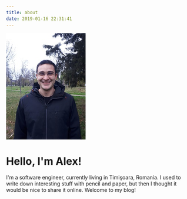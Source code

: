 ```yaml
---
title: about
date: 2019-01-16 22:31:41
---
```


![My picture](media/alex.jpg)

# Hello, I'm Alex! #

I'm a software engineer, currently living in Timişoara, Romania.
I used to write down interesting stuff with pencil and paper, but then I thought it would be nice to share it online.
Welcome to my blog!
